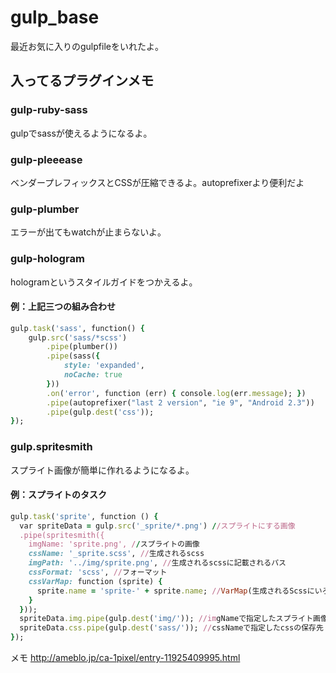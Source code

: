 gulp_base
=========

最近お気に入りのgulpfileをいれたよ。

## 入ってるプラグインメモ

### gulp-ruby-sass
gulpでsassが使えるようになるよ。

### gulp-pleeease
ベンダープレフィックスとCSSが圧縮できるよ。autoprefixerより便利だよ

### gulp-plumber
エラーが出てもwatchが止まらないよ。

### gulp-hologram
hologramというスタイルガイドをつかえるよ。

#### 例：上記三つの組み合わせ

```rb
gulp.task('sass', function() {
	gulp.src('sass/*scss')
		.pipe(plumber())
		.pipe(sass({
			style: 'expanded',
			noCache: true
		}))
		.on('error', function (err) { console.log(err.message); })
		.pipe(autoprefixer("last 2 version", "ie 9", "Android 2.3"))
		.pipe(gulp.dest('css'));
});
```

### gulp.spritesmith
スプライト画像が簡単に作れるようになるよ。

#### 例：スプライトのタスク

```rb
gulp.task('sprite', function () {
  var spriteData = gulp.src('_sprite/*.png') //スプライトにする画像
  .pipe(spritesmith({
    imgName: 'sprite.png', //スプライトの画像
    cssName: '_sprite.scss', //生成されるscss
    imgPath: '../img/sprite.png', //生成されるscssに記載されるパス
    cssFormat: 'scss', //フォーマット
    cssVarMap: function (sprite) {
      sprite.name = 'sprite-' + sprite.name; //VarMap(生成されるScssにいろいろな変数の一覧を生成)
    }
  }));
  spriteData.img.pipe(gulp.dest('img/')); //imgNameで指定したスプライト画像の保存先
  spriteData.css.pipe(gulp.dest('sass/')); //cssNameで指定したcssの保存先
});
```

メモ
http://ameblo.jp/ca-1pixel/entry-11925409995.html

